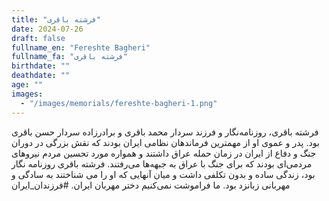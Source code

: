 ```yaml
---
title: "فرشته باقری"
date: 2024-07-26
draft: false
fullname_en: "Fereshte Bagheri"
fullname_fa: "فرشته باقری"
birthdate: ""
deathdate: ""
age: ""
images:
  - "/images/memorials/fereshte-bagheri-1.png"
---
```


فرشته باقری، روزنامه‌نگار و فرزند سردار محمد باقری و برادرزاده سردار حسن باقری بود.
 پدر و عموی او از مهمترین فرماندهان نظامی ایران بودند که نقش بزرگی در دوران جنگ و دفاع از ایران در زمان حمله عراق داشتند و همواره مورد تحسین مردم نیروهای مردمی‌ای بودند که برای جنگ با عراق به جبهه‌ها می‌رفتند.
فرشته باقری روزنامه نگار بود، زندگی ساده و بدون تکلفی داشت و میان آنهایی که او را می شناختند به سادگی و مهربانی زبانزد بود.
ما فراموشت نمی‌کنیم دختر مهربان ایران.
#فرزندان_ایران